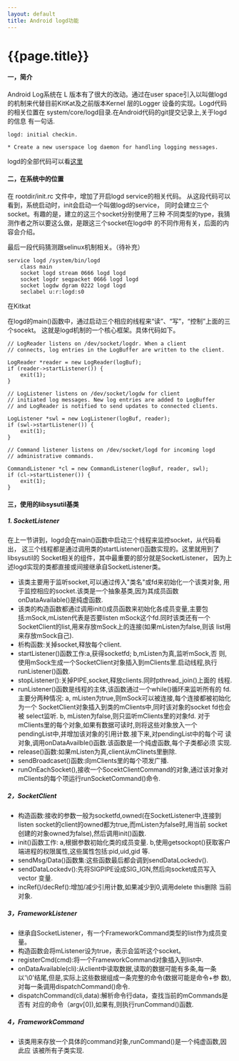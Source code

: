 ```yaml
---
layout: default
title: Android logd功能
---
```


{{page.title}}
======================

#### 一，简介

Android Log系统在 L 版本有了很大的改动。通过在user space引入以叫做logd的机制来代替目前KitKat及之前版本Kernel 层的Logger 设备的实现。Logd代码的相关位置在
system/core/logd目录.在Android代码的git提交记录上,关于logd的信息
有一句话.

    logd: initial checkin.

    * Create a new userspace log daemon for handling logging messages.

logd的全部代码可以看[这里](https://android.googlesource.com/platform/system/core/+/882f856668331488d9bbaec429de7aac5d7978c9/logd)

#### 二，在系统中的位置

在 rootdir/init.rc 文件中，增加了开启logd service的相关代码。
从这段代码可以看到，系统启动时，init会启动一个叫做logd的service，
同时会建立三个socket。有趣的是，建立的这三个socket分别使用了三种
不同类型的type，我猜测作者之所以要这么做，是跟这三个socket在logd中
的不同作用有关，后面的内容会介绍。

最后一段代码猜测跟selinux机制相关。（待补充）

    service logd /system/bin/logd
        class main
        socket logd stream 0666 logd logd 
        socket logdr seqpacket 0666 logd logd 
        socket logdw dgram 0222 logd logd 
        seclabel u:r:logd:s0
        
在Kitkat
            
在logd的main()函数中，通过启动三个相应的线程来“读”、“写”，“控制”上面的三个socekt。
这就是logd机制的一个核心框架。具体代码如下。
    
    // LogReader listens on /dev/socket/logdr. When a client
    // connects, log entries in the LogBuffer are written to the client.
    
    LogReader *reader = new LogReader(logBuf);
    if (reader->startListener()) {
        exit(1);
    }
    
    // LogListener listens on /dev/socket/logdw for client
    // initiated log messages. New log entries are added to LogBuffer
    // and LogReader is notified to send updates to connected clients.
    
    LogListener *swl = new LogListener(logBuf, reader);
    if (swl->startListener()) {
        exit(1);
    }
    
    // Command listener listens on /dev/socket/logd for incoming logd
    // administrative commands.
    
    CommandListener *cl = new CommandListener(logBuf, reader, swl);
    if (cl->startListener()) {
        exit(1);
    }
    
#### 三，使用的libsysutil基类

##### 1. SocketListener

在上一节讲到，logd会在main()函数中启动三个线程来监控socket，从代码看出，
这三个线程都是通过调用类的startListener()函数实现的。这里就用到了libsysutil的
Socket相关的组件，其中最重要的部分就是SocketListener，
因为上述logd实现的类都直接或间接继承自SocketListener类。

- 该类主要用于监听socket,可以通过传入"类名"或fd来初始化一个该类对象,
   用于监控相应的socket.该类是一个抽象基类,因为其成员函数
   onDataAvailable()是纯虚函数.
- 该类的构造函数都通过调用init()成员函数来初始化各成员变量,主要包
   括:mSock,mListen代表是否要listen mSock这个fd.同时该类还有一个
   SocketClient的list,用来存放mSock上的连接(如果mListen为false,则该
   list用来存放mSock自己).
- 析构函数:关掉socket,释放每个client.
- startListener()函数工作:a,获得socketfd; b,mListen为真,监听mSock,否
   则,使用mSock生成一个SocketClient对象插入到mClients里.启动线程,执行
   runListener()函数.
- stopListener():关掉PIPE,socket,释放clients.同时pthread_join()上面的
   线程.
- runListener()函数是线程的主体,该函数通过一个while()循环来监听所有的
   fd.主要分两种情况:
   a, mListen为true,则mSock可以被连接,每个连接都被初始化为一个
   SocketClient对象插入到类的mClients中,同时该对象的socket fd也会被
   select监听.
   b, mListen为false,则只监听mClients里的对象fd.
   对于mClients里的每个对象,如果有数据可读时,则将这些对象放入一个
   pendingList中,并增加该对象的引用计数.接下来,对pendingList中的每个可
   读对象,调用onDataAvailble()函数.该函数是一个纯虚函数,每个子类都必须
   实现.
- release()函数:如果mListen为真,client从mClinets里删除.
- sendBroadcaset()函数:向mClients里的每个项发广播.
- runOnEachSocket(),接收一个SocektClientCommand的对象,通过该对象对
   mClients的每个项运行runSocketCommand()命令.

##### 2，SocketClient

- 构造函数:接收的参数一般为socketfd,owned(在SocketListener中,连接到
   listen socket的client的owned都为true,而mListen为false时,用当前
   socket创建的对象owned为false),然后调用init()函数.
- init()函数工作:
   a,根据参数初始化类的成员变量.
   b,使用getsockopt()获取客户端进程的权限属性,这些属性包括:pid,uid,gid
   等.
- sendMsg/Data()函数集:这些函数最后都会调到sendDataLockedv().
- sendDataLockedv():先将SIGPIPE设成SIG_IGN,然后向socket成员写入vector
   变量.
- incRef()/decRef():增加/减少引用计数,如果减少到0,调用delete this删除
   当前对象.

##### 3，FrameworkListener

- 继承自SocketListener，有一个FrameworkCommand类型的list作为成员变量。
- 构造函数会将mListener设为true，表示会监听这个socket。
- registerCmd(cmd):将一个FrameworkCommand对象插入到list中.
- onDataAvailable(cli):从client中读取数据,读取的数据可能有多条,每一条
   以'\0'结尾,但是,实际上这些数据组成一条完整的命令(数据可能是命令+参
   数),对每一条调用dispatchCommand()命令.
- dispatchCommand(cli,data):解析命令行data，查找当前的mCommands是否有
   对应的命令（argv\[0\]),如果有,则执行runCommand()函数.

##### 4，FrameworkCommand

- 该类用来存放一个具体的command对象,runCommand()是一个纯虚函数,因此应
   该被所有子类实现.
